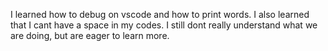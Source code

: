 I learned how to debug on vscode and how to print words. I also learned that I cant have a space in my codes. I still dont really understand what we are doing, but are eager to learn more. 